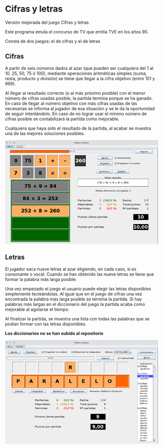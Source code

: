 # Cifras y letras
Versión mejorada del juego Cifras y letras

Este programa emula el concurso de TV que emitía TVE en los años 90.

Consta de dos juegos: el de cifras y el de letras

## Cifras

A partir de seis números dados al azar (que pueden ser cualquiera del 1 al 10, 25, 50, 75 ó 100), mediante operaciones aritméticas simples (suma, resta, producto y división) se tiene que llegar a la cifra objetivo (entre 101 y 999).

Al llegar al resultado correcto (o al más próximo posible) con el menor número de cifras usadas posible, la partida termina porque se ha ganado. En caso de llegar al número objetivo con más cifras usadas de las necesarias se informa al jugador de esa situación y se le da la oportunidad de seguir intentándolo. En caso de no lograr usar el mínimo número de cifras posible se contabilizará la partida como mejorable.

Cualquiera que haya sido el resultado de la partida, al acabar se muestra una de las mejores soluciones posibles.

![Ventana del juego de cifras](Cifras.png)

## Letras

El jugador saca nueve letras al azar eligiendo, en cada caso, si es consonante o vocal. Cuando se han obtenido las nueve letras se tiene que formar la palabra más larga posible.

Una vez empezado el juego el usuario puede elegir las letras disponibles simplemente tecleándolas. Al igual que en el juego de cifras una vez encontrada la palabra más larga posible se termina la partida. Si hay palabras más largas en el diccionario del juego la partida acaba como mejorable al agotarse el tiempo.

Al finalizar la partida, se muestra una lista con todas las palabras que se podían formar con las letras disponibles.

**Los diccionarios no se han subido al repositorio**

![Ventana del juego de letras](Letras.png)
